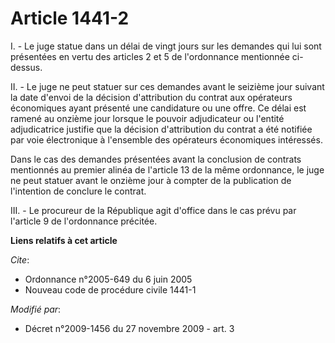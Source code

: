 # Article 1441-2

I. - Le juge statue dans un délai de vingt jours sur les demandes qui lui sont présentées en vertu des articles 2 et 5 de
l'ordonnance mentionnée ci-dessus. 

II. - Le juge ne peut statuer sur ces demandes avant le seizième jour suivant la date d'envoi de la décision d'attribution du
contrat aux opérateurs économiques ayant présenté une candidature ou une offre. Ce délai est ramené au onzième jour lorsque
le pouvoir adjudicateur ou l'entité adjudicatrice justifie que la décision d'attribution du contrat a été notifiée par voie
électronique à l'ensemble des opérateurs économiques intéressés. 

Dans le cas des demandes présentées avant la conclusion de contrats mentionnés au premier alinéa de l'article 13 de la même
ordonnance, le juge ne peut statuer avant le onzième jour à compter de la publication de l'intention de conclure le contrat. 

III. - Le procureur de la République agit d'office dans le cas prévu par l'article 9 de l'ordonnance précitée.

**Liens relatifs à cet article**

_Cite_:

  - Ordonnance n°2005-649 du 6 juin 2005
  - Nouveau code de procédure civile 1441-1

_Modifié par_:

  - Décret n°2009-1456 du 27 novembre 2009 - art. 3

